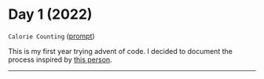 # Day 1 (2022)
`Calorie Counting` ([prompt](https://adventofcode.com/2022/day/1))

This is my first year trying advent of code. I decided to document the process inspired by [this person](https://github.com/xavdid/advent-of-code).

---
